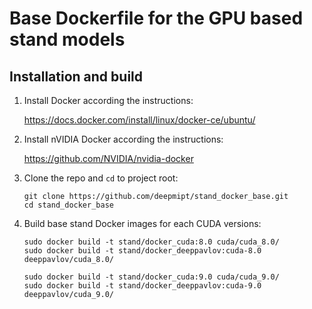# Base Dockerfile for the GPU based stand models

## Installation and build

1. Install Docker according the instructions:
   
   https://docs.docker.com/install/linux/docker-ce/ubuntu/
   
2. Install nVIDIA Docker according the instructions:

   https://github.com/NVIDIA/nvidia-docker
   
3. Clone the repo and `cd` to project root:
    ```
    git clone https://github.com/deepmipt/stand_docker_base.git
    cd stand_docker_base
    ```
4. Build base stand Docker images for each CUDA versions:
    ```
    sudo docker build -t stand/docker_cuda:8.0 cuda/cuda_8.0/
    sudo docker build -t stand/docker_deeppavlov:cuda-8.0 deeppavlov/cuda_8.0/

    sudo docker build -t stand/docker_cuda:9.0 cuda/cuda_9.0/
    sudo docker build -t stand/docker_deeppavlov:cuda-9.0 deeppavlov/cuda_9.0/
    ```